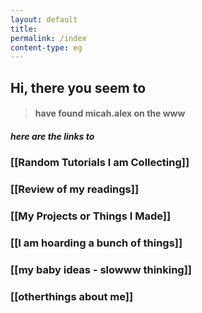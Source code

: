 ```yaml
---
layout: default  
title:
permalink: /index
content-type: eg  
---  
```



## Hi, there you seem to 
> #### have found micah.alex on the www
##### here are the links to 

### [[Random Tutorials I am Collecting]]

### [[Review of my readings]]

### [[My Projects or Things I Made]]

### [[I am hoarding a bunch of things]]

### [[my baby ideas - slowww thinking]]

### [[otherthings about me]]

